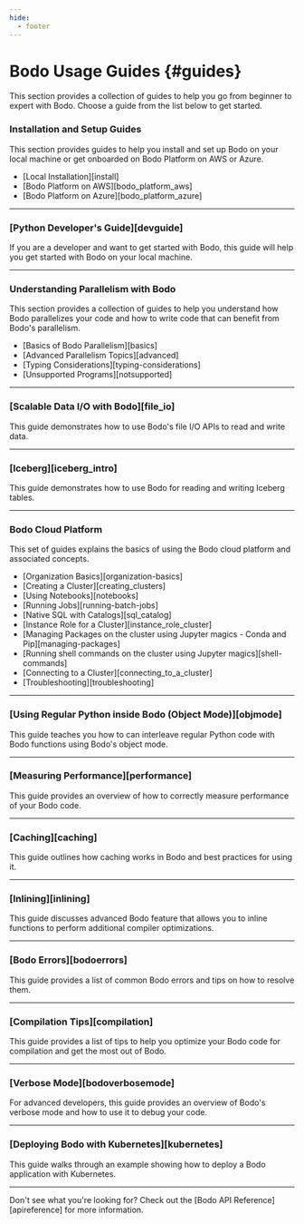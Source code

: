 ```yaml
---
hide:
  - footer
---
```


# Bodo Usage Guides {#guides}

This section provides a collection of guides to help you go from beginner to expert with Bodo. Choose a guide from the list below to get started.



### Installation and Setup Guides 
This section provides guides to help you install and set up Bodo on your local machine or get onboarded on Bodo Platform on AWS or Azure.

- [Local Installation][install]
- [Bodo Platform on AWS][bodo_platform_aws]
- [Bodo Platform on Azure][bodo_platform_azure]

---

### [Python Developer's Guide][devguide]

If you are a developer and want to get started with Bodo, this guide will help you get started with Bodo on your local machine.

---

### Understanding Parallelism with Bodo
This section provides a collection of guides to help you understand how Bodo parallelizes your code and how to write code that can benefit from Bodo's parallelism.

- [Basics of Bodo Parallelism][basics]
- [Advanced Parallelism Topics][advanced]
- [Typing Considerations][typing-considerations]
- [Unsupported Programs][notsupported]

---

### [Scalable Data I/O with Bodo][file_io]

This guide demonstrates how to use Bodo's file I/O APIs to read and write data.

---

### [Iceberg][iceberg_intro]

This guide demonstrates how to use Bodo for reading and writing Iceberg tables.

---

### Bodo Cloud Platform

This set of guides explains the basics of using the Bodo cloud platform and associated concepts.

- [Organization Basics][organization-basics]
- [Creating a Cluster][creating_clusters]
- [Using Notebooks][notebooks]
- [Running Jobs][running-batch-jobs]
- [Native SQL with Catalogs][sql_catalog]
- [Instance Role for a Cluster][instance_role_cluster]
- [Managing Packages on the cluster using Jupyter magics - Conda and Pip][managing-packages]
- [Running shell commands on the cluster using Jupyter magics][shell-commands]
- [Connecting to a Cluster][connecting_to_a_cluster]
- [Troubleshooting][troubleshooting]

---


### [Using Regular Python inside Bodo (Object Mode)][objmode]

This guide teaches you how to can interleave regular Python code with Bodo functions using Bodo's object mode.

---

### [Measuring Performance][performance]

This guide provides an overview of how to correctly measure performance of your Bodo code. 

---
### [Caching][caching]

This guide outlines how caching works in Bodo and best practices for using it.

---
### [Inlining][inlining]

This guide discusses advanced Bodo feature that allows you to inline functions to perform additional compiler optimizations.

---
### [Bodo Errors][bodoerrors]

This guide provides a list of common Bodo errors and tips on how to resolve them.

---
### [Compilation Tips][compilation]

This guide provides a list of tips to help you optimize your Bodo code for compilation and get the most out of Bodo. 

---
### [Verbose Mode][bodoverbosemode]

For advanced developers, this guide provides an overview of Bodo's verbose mode and how to use it to debug your code. 

---
### [Deploying Bodo with Kubernetes][kubernetes]

This guide walks through an example showing how to deploy a Bodo application with Kubernetes.

---

Don't see what you're looking for? Check out the [Bodo API Reference][apireference] for more information.
